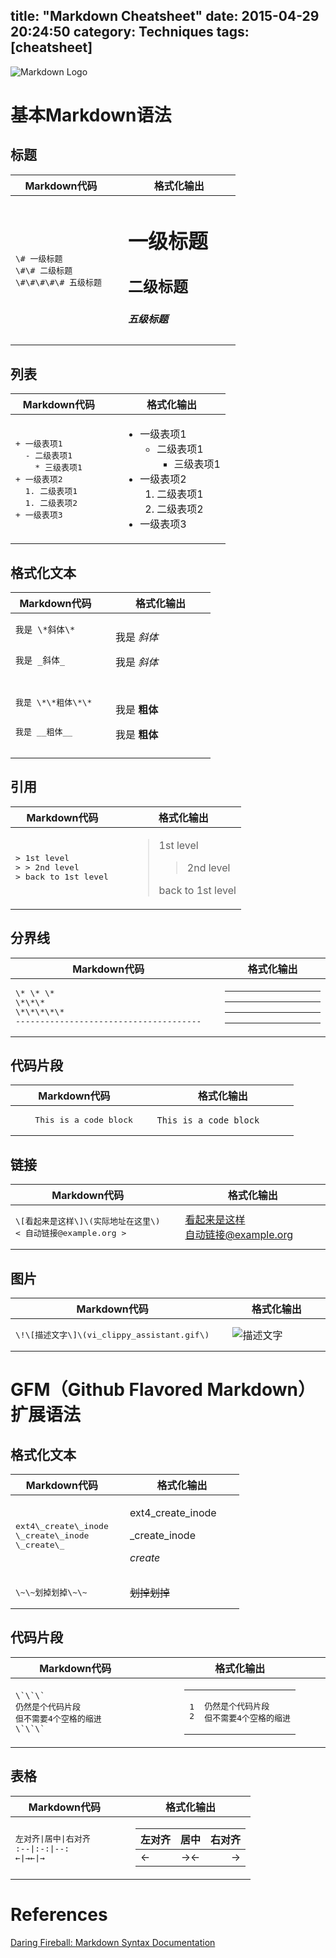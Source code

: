 title: "Markdown Cheatsheet"
date: 2015-04-29 20:24:50
category: Techniques
tags: [cheatsheet]
---

![Markdown Logo](logo.jpg)

# 基本Markdown语法

## 标题

<table><thead><tr><th width="45%">Markdown代码</th><th width="5%"></th><th width="50%">格式化输出</th></tr></thead><tbody><tr><td>
<pre>\# 一级标题
\#\# 二级标题
\#\#\#\#\# 五级标题 </pre>
</td><td></td><td><h1>一级标题</h1><h2>二级标题</h2><h5>五级标题</h5></td></tr></tbody></table>

## 列表

<table><thead><tr><th width="45%">Markdown代码</th><th width="5%"></th><th width="50%">格式化输出</th></tr></thead><tbody><tr><td>
<pre>+ 一级表项1
  - 二级表项1
    * 三级表项1
+ 一级表项2
  1. 二级表项1
  1. 二级表项2
+ 一级表项3</pre>
</td><td></td><td><ul><li>一级表项1<ul><li>二级表项1<ul><li>三级表项1</li></ul></li></ul></li><li>一级表项2<ol><li>二级表项1</li><li>二级表项2</li></ol></li><li>一级表项3</li></ul></td></tr></tbody></table>

## 格式化文本

<table><thead><tr><th width="45%">Markdown代码</th><th width="5%"></th><th width="50%">格式化输出</th></tr></thead><tbody><tr><td>
<pre><code>我是 \*斜体\*

我是 \_斜体\_</code></pre>
</td><td></td><td><p>我是 <em>斜体</em></p><p>我是 <em>斜体</em></p></td></tr>
<tr><td>
<pre>我是 \*\*粗体\*\*

我是 \_\_粗体\_\_</pre>
</td><td></td><td><p>我是 <strong>粗体</strong></p><p>我是 <strong>粗体</strong></p></td></tr>
</tbody></table>

## 引用

<table><thead><tr><th width="45%">Markdown代码</th><th width="5%"></th><th width="50%">格式化输出</th></tr></thead><tbody><tr><td>
<pre>> 1st level
> > 2nd level
> back to 1st level</pre>
</td><td></td><td><blockquote><p>1st level</p><blockquote><p>2nd level</p></blockquote><p>back to 1st level</p></blockquote></td></tr></tbody></table>

## 分界线

<table><thead><tr><th width="45%">Markdown代码</th><th width="5%"></th><th width="50%">格式化输出</th></tr></thead><tbody><tr><td>
<pre>\* \* \*
\*\*\*
\*\*\*\*\*
--------------------------------------</pre>
</td><td></td><td><hr><hr><hr><hr></td></tr>
</tbody></table>

## 代码片段

<table><thead><tr><th width="45%">Markdown代码</th><th width="5%"></th><th width="50%">格式化输出</th></tr></thead><tbody><tr><td>
<pre>    This is a code block</pre>
</td><td></td><td><code>This is a code block</code></td></tr>
</tbody></table>

## 链接

<table><thead><tr><th width="45%">Markdown代码</th><th width="5%"></th><th width="50%">格式化输出</th></tr></thead><tbody><tr><td>
<pre>\[看起来是这样\]\(实际地址在这里\)
< 自动链接@example.org ></pre>
</td><td></td><td><a href="实际地址在这里">看起来是这样</a><br><a href="&#x6d;&#x61;&#x69;&#x6c;&#x74;&#x6f;&#x3a;&#x81ea;&#21160;&#38142;&#x63a5;&#x40;&#101;&#x78;&#x61;&#x6d;&#112;&#x6c;&#101;&#46;&#x6f;&#x72;&#x67;">&#x81ea;&#21160;&#38142;&#x63a5;&#x40;&#101;&#x78;&#x61;&#x6d;&#112;&#x6c;&#101;&#46;&#x6f;&#x72;&#x67;</a></td></tr>
</tbody></table>

## 图片

<table><thead><tr><th width="45%">Markdown代码</th><th width="5%"></th><th width="50%">格式化输出</th></tr></thead><tbody><tr><td>
<pre>\!\[描述文字\]\(vi_clippy_assistant.gif\)</pre>
</td><td></td><td><img src="vi_clippy_assistant.gif" alt="描述文字"></td></tr>
</tbody></table>

# GFM（Github Flavored Markdown）扩展语法

## 格式化文本

<table><thead><tr><th width="45%">Markdown代码</th><th width="5%"></th><th width="50%">格式化输出</th></tr></thead><tbody><tr><td>
<pre>ext4\_create\_inode
\_create\_inode
\_create\_</pre>
</td><td></td><td><p>ext4_create_inode</p><p>_create_inode</p><p><em>create</em></td></tr><tr><td>
<pre>\~\~划掉划掉\~\~</pre>
</td><td></td><td><del>划掉划掉</del></td></tr>
</tbody></table>

## 代码片段

<table><thead><tr><th width="45%">Markdown代码</th><th width="5%"></th><th width="50%">格式化输出</th></tr></thead><tbody><tr><td>
<pre>\`\`\`
仍然是个代码片段
但不需要4个空格的缩进
\`\`\`</pre>
</td><td></td><td><figure class="highlight"><table><tr><td class="gutter"><pre><span class="line">1</span><br><span class="line">2</span><br></pre></td><td class="code"><pre><span class="line">仍然是个代码片段</span><br><span class="line">但不需要4个空格的缩进</span><br></pre></td></tr></table></figure></td></tr>
</tbody></table>



## 表格

<table><thead><tr><th width="45%">Markdown代码</th><th width="5%"></th><th width="50%">格式化输出</th></tr></thead><tbody><tr><td>
<pre>左对齐|居中|右对齐
:--|:-:|--:
←|→←|→</pre>
</td><td></td><td><table><thead><tr><th style="text-align:left">左对齐</th><th style="text-align:center">居中</th><th style="text-align:right">右对齐</th></tr></thead><tbody><tr><td style="text-align:left">←</td><td style="text-align:center">→←</td><td style="text-align:right">→</td></tr></tbody></table></td></tr>
</tbody></table>


# References

[Daring Fireball: Markdown Syntax Documentation](http://daringfireball.net/projects/markdown/syntax)
